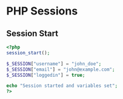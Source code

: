 # PHP Sessions

## Session Start
```php
<?php
session_start();

$_SESSION["username"] = "john_doe";
$_SESSION["email"] = "john@example.com";
$_SESSION["loggedin"] = true;

echo "Session started and variables set";
?>
